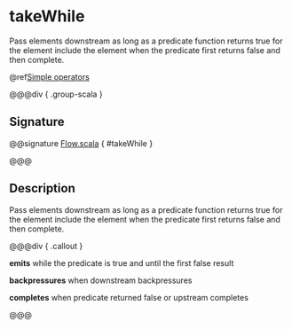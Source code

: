 # takeWhile

Pass elements downstream as long as a predicate function returns true for the element include the element when the predicate first returns false and then complete.

@ref[Simple operators](../index.md#simple-operators)

@@@div { .group-scala }

## Signature

@@signature [Flow.scala](/akka-stream/src/main/scala/akka/stream/scaladsl/Flow.scala) { #takeWhile }

@@@

## Description

Pass elements downstream as long as a predicate function returns true for the element include the element
when the predicate first returns false and then complete.


@@@div { .callout }

**emits** while the predicate is true and until the first false result

**backpressures** when downstream backpressures

**completes** when predicate returned false or upstream completes

@@@


